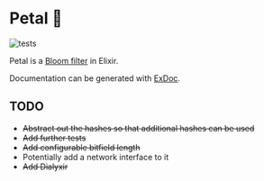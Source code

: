 # Petal 🌺

![tests](https://github.com/jamesduncombe/petal/workflows/tests/badge.svg)

Petal is a [Bloom filter](https://en.wikipedia.org/wiki/Bloom_filter) in Elixir.

Documentation can be generated with [ExDoc](https://github.com/elixir-lang/ex_doc).

## TODO

- ~~Abstract out the hashes so that additional hashes can be used~~
- ~~Add further tests~~
- ~~Add configurable bitfield length~~
- Potentially add a network interface to it
- ~~Add Dialyxir~~
